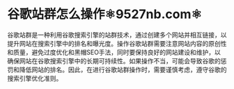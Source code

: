 # 谷歌站群怎么操作⚛️9527nb.com⚛️

谷歌站群是一种利用谷歌搜索引擎的站群技术，通过创建多个网站并相互链接，以提升网站在搜索引擎中的排名和曝光度。操作谷歌站群需要注意网站内容的原创性和质量，避免过度优化和黑帽SEO手法，同时要保持良好的网站建设和维护，以确保网站在谷歌搜索引擎中的长期可持续性。如果操作不当，可能会导致谷歌的惩罚和降低网站的排名。因此，在进行谷歌站群操作时，需要谨慎考虑，遵守谷歌的搜索引擎优化准则。